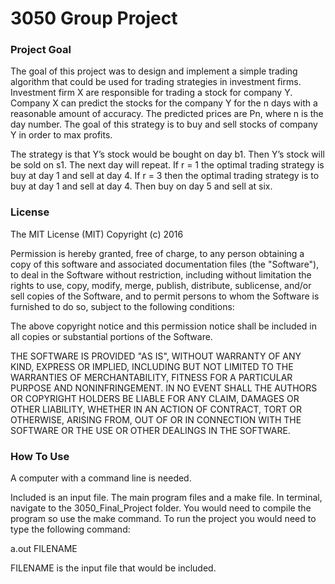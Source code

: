# 3050 Group Project


### Project Goal
The goal of this project was to design and implement a simple trading algorithm that could be used for trading strategies in investment firms. Investment firm X are responsible for trading a stock for company Y. Company X can predict the stocks for the company Y for the n days with a reasonable amount of accuracy. The predicted prices are Pn, where n is the day number. The goal of this strategy is to buy and sell stocks of company Y in order to max profits.

The strategy is that Y’s stock would be bought on day b1. Then Y’s stock will be sold on s1. The next day will repeat. If r = 1 the optimal trading strategy is buy at day 1 and sell at day 4. If r = 3 then the optimal trading strategy is to buy at day 1 and sell at day 4. Then buy on day 5 and sell at six.

### License 
The MIT License (MIT)
Copyright (c) 2016

Permission is hereby granted, free of charge, to any person obtaining a copy of this software and associated documentation files (the "Software"), to deal in the Software without restriction, including without limitation the rights to use, copy, modify, merge, publish, distribute, sublicense, and/or sell copies of the Software, and to permit persons to whom the Software is furnished to do so, subject to the following conditions:

The above copyright notice and this permission notice shall be included in all copies or substantial portions of the Software.

THE SOFTWARE IS PROVIDED "AS IS", WITHOUT WARRANTY OF ANY KIND, EXPRESS OR IMPLIED, INCLUDING BUT NOT LIMITED TO THE WARRANTIES OF MERCHANTABILITY, FITNESS FOR A PARTICULAR PURPOSE AND NONINFRINGEMENT. IN NO EVENT SHALL THE AUTHORS OR COPYRIGHT HOLDERS BE LIABLE FOR ANY CLAIM, DAMAGES OR OTHER LIABILITY, WHETHER IN AN ACTION OF CONTRACT, TORT OR OTHERWISE, ARISING FROM, OUT OF OR IN CONNECTION WITH THE SOFTWARE OR THE USE OR OTHER DEALINGS IN THE SOFTWARE.


### How To Use

A computer with a command line is needed.

Included is an input file. The main program files and a make file. In terminal, navigate to the 3050_Final_Project folder. You would need to compile the program so use the make command. To run the project you would need to type the following command:

  a.out FILENAME

  FILENAME is the input file that would be included.
